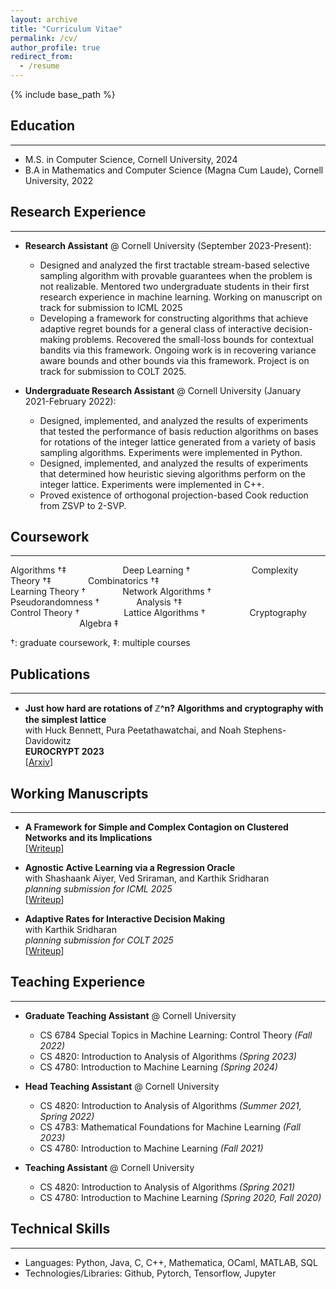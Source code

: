 ```yaml
---
layout: archive
title: "Curriculum Vitae"
permalink: /cv/
author_profile: true
redirect_from:
  - /resume
---
```


{% include base_path %}

## Education
---
* M.S. in Computer Science, Cornell University, 2024
* B.A  in Mathematics and Computer Science (Magna Cum Laude), Cornell University, 2022

## Research Experience
---
* **Research Assistant** @ Cornell University (September 2023-Present):
  * Designed and analyzed the first tractable stream-based selective sampling algorithm with provable guarantees when the problem is not realizable. Mentored two undergraduate students in their first research experience in machine learning. Working on manuscript on track for submission to ICML 2025
  * Developing a framework for constructing algorithms that achieve adaptive regret bounds for a general class of interactive decision-making problems. Recovered the small-loss bounds for contextual bandits via this framework. Ongoing work is in recovering variance aware bounds and other bounds via this framework. Project is on track for submission to COLT 2025.

* **Undergraduate Research Assistant** @ Cornell University (January 2021-February 2022):
  * Designed, implemented, and analyzed the results of experiments that tested the performance of basis reduction algorithms on bases for rotations of the integer lattice generated from a variety of basis sampling algorithms. Experiments were implemented in Python.
  * Designed, implemented, and analyzed the results of experiments that determined how heuristic sieving algorithms perform on the integer lattice. Experiments were implemented in C++.
  * Proved existence of orthogonal projection-based Cook reduction from ZSVP to 2-SVP.
  
## Coursework
---

Algorithms †‡ &nbsp;&nbsp;&nbsp;&nbsp;&nbsp;&nbsp;&nbsp;&nbsp;&nbsp;&nbsp;&nbsp;&nbsp;&nbsp;&nbsp;&nbsp;&nbsp;&nbsp;&nbsp;&nbsp;&nbsp;&nbsp; Deep Learning † &nbsp;&nbsp;&nbsp;&nbsp;&nbsp;&nbsp;&nbsp;&nbsp;&nbsp;&nbsp;&nbsp;&nbsp;&nbsp;&nbsp;&nbsp;&nbsp;&nbsp;&nbsp;&nbsp;&nbsp;&nbsp;&nbsp;&nbsp; Complexity Theory †‡ &nbsp;&nbsp;&nbsp;&nbsp;&nbsp;&nbsp;&nbsp;&nbsp;&nbsp;&nbsp;&nbsp;&nbsp;&nbsp; Combinatorics †‡  
Learning Theory † &nbsp;&nbsp;&nbsp;&nbsp;&nbsp;&nbsp;&nbsp;&nbsp;&nbsp;&nbsp;&nbsp;&nbsp;&nbsp; Network Algorithms † &nbsp;&nbsp;&nbsp;&nbsp;&nbsp;&nbsp;&nbsp;&nbsp;&nbsp;&nbsp;&nbsp;&nbsp;&nbsp;&nbsp; Pseudorandomness † &nbsp;&nbsp;&nbsp;&nbsp;&nbsp;&nbsp;&nbsp;&nbsp;&nbsp;&nbsp;&nbsp;&nbsp;&nbsp; Analysis †‡  
Control Theory † &nbsp;&nbsp;&nbsp;&nbsp;&nbsp;&nbsp;&nbsp;&nbsp;&nbsp;&nbsp;&nbsp;&nbsp;&nbsp;&nbsp;&nbsp;&nbsp; Lattice Algorithms † &nbsp;&nbsp;&nbsp;&nbsp;&nbsp;&nbsp;&nbsp;&nbsp;&nbsp;&nbsp;&nbsp;&nbsp;&nbsp;&nbsp;&nbsp;&nbsp; Cryptography &nbsp;&nbsp;&nbsp;&nbsp;&nbsp;&nbsp;&nbsp;&nbsp;&nbsp;&nbsp;&nbsp;&nbsp;&nbsp;&nbsp;&nbsp;&nbsp;&nbsp;&nbsp;&nbsp;&nbsp;&nbsp;&nbsp;&nbsp;&nbsp;&nbsp;&nbsp;&nbsp; Algebra ‡ 

†: graduate coursework, ‡: multiple courses

## Publications
---
 * **Just how hard are rotations of ℤ^n? Algorithms and cryptography with the simplest lattice**\
   with Huck Bennett, Pura Peetathawatchai, and Noah Stephens-Davidowitz\
   **EUROCRYPT 2023**\
   [[Arxiv](https://eprint.iacr.org/2021/1548)]

## Working Manuscripts
---
* **A Framework for Simple and Complex Contagion on Clustered Networks and its Implications**\
  [[Writeup](https://github.com/atulganju/Complex-Contagion-In-Clique-Based-Networks/tree/main)]

* **Agnostic Active Learning via a Regression Oracle**\
  with Shashaank Aiyer, Ved Sriraman, and Karthik Sridharan\
  *planning submission for ICML 2025*\
  [[Writeup](https://github.com/atulganju/Agnostic-Stream-Based-Selective-Sampling-via-Regression)]

* **Adaptive Rates for Interactive Decision Making**\
  with Karthik Sridharan\
  *planning submission for COLT 2025*\
  [[Writeup](https://github.com/atulganju/Adaptive-Rates-for-Interactive-Decision-Making/blob/main/Adaptive_Rates_for_Interactive_Decision_Making.pdf)]
  
## Teaching Experience
---
* **Graduate Teaching Assistant** @ Cornell University  
  * CS 6784 Special Topics in Machine Learning: Control Theory *(Fall 2022)*  
  * CS 4820: Introduction to Analysis of Algorithms *(Spring 2023)*  
  * CS 4780: Introduction to Machine Learning *(Spring 2024)*  

* **Head Teaching Assistant** @ Cornell University  
  * CS 4820: Introduction to Analysis of Algorithms *(Summer 2021, Spring 2022)*  
  * CS 4783: Mathematical Foundations for Machine Learning *(Fall 2023)*  
  * CS 4780: Introduction to Machine Learning *(Fall 2021)*  

* **Teaching Assistant** @ Cornell University  
  * CS 4820: Introduction to Analysis of Algorithms *(Spring 2021)*  
  * CS 4780: Introduction to Machine Learning *(Spring 2020, Fall 2020)*  

  
## Technical Skills
---
* Languages: Python, Java, C, C++, Mathematica, OCaml, MATLAB, SQL
* Technologies/Libraries: Github, Pytorch, Tensorflow, Jupyter
